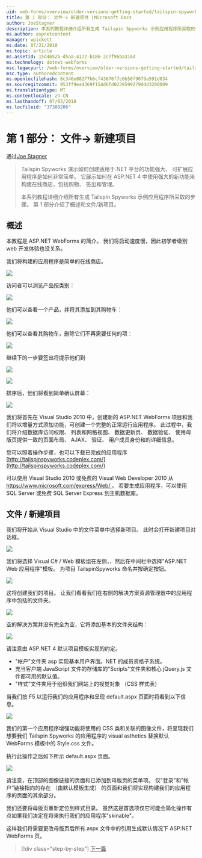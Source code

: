```yaml
---
uid: web-forms/overview/older-versions-getting-started/tailspin-spyworks/tailspin-spyworks-part-1
title: 第 1 部分： 文件-> 新建项目 |Microsoft Docs
author: JoeStagner
description: 本系列教程详细介绍所有生成 Tailspin Spyworks 示例应用程序所采取的步骤。 第 1 部分介绍了概述和文件/新项目。
ms.author: aspnetcontent
manager: wpickett
ms.date: 07/21/2010
ms.topic: article
ms.assetid: 15d4652b-d5aa-4172-b186-2c7f96ba316d
ms.technology: dotnet-webforms
msc.legacyurl: /web-forms/overview/older-versions-getting-started/tailspin-spyworks/tailspin-spyworks-part-1
msc.type: authoredcontent
ms.openlocfilehash: 8c346e88277b6cf43676f7c6b58f9679a591d634
ms.sourcegitcommit: 953ff9ea4369f154d6fd0239599279ddd3280009
ms.translationtype: MT
ms.contentlocale: zh-CN
ms.lasthandoff: 07/03/2018
ms.locfileid: "37388206"
---
```

<a name="part-1-file--new-project"></a>第 1 部分： 文件-> 新建项目
====================
通过[Joe Stagner](https://github.com/JoeStagner)

> Tailspin Spyworks 演示如何创建适用于.NET 平台的功能强大、 可扩展应用程序是如何非常简单。 它展示如何在 ASP.NET 4 中使用强大的新功能来构建在线商店，包括购物、 签出和管理。
> 
> 本系列教程详细介绍所有生成 Tailspin Spyworks 示例应用程序所采取的步骤。 第 1 部分介绍了概述和文件/新项目。


## <a id="_Toc260221666"></a>  概述

本教程是 ASP.NET WebForms 的简介。 我们将启动速度慢，因此初学者级别 web 开发体验也没关系。

我们将构建的应用程序是简单的在线商店。

![](tailspin-spyworks-part-1/_static/image1.jpg)


访问者可以浏览产品按类别：

![](tailspin-spyworks-part-1/_static/image2.jpg)

他们可以查看一个产品，并将其添加到其购物车：

![](tailspin-spyworks-part-1/_static/image3.jpg)

他们可以查看其购物车，删除它们不再需要任何的项：

![](tailspin-spyworks-part-1/_static/image4.jpg)

继续下的一步要签出将提示他们到

![](tailspin-spyworks-part-1/_static/image5.jpg)

![](tailspin-spyworks-part-1/_static/image6.jpg)

排序后，他们将看到简单确认屏幕：

![](tailspin-spyworks-part-1/_static/image7.jpg)


我们将首先在 Visual Studio 2010 中，创建新的 ASP.NET WebForms 项目和我们将以增量方式添加功能，可创建一个完整的正常运行应用程序。 此过程中，我们将介绍数据库访问权限、 列表和网格视图、 数据更新页、 数据验证、 使用母版页提供一致的页面布局、 AJAX、 验证、 用户成员身份和的详细信息。

您可以照着操作步骤，也可以下载已完成的应用程序 [http://tailspinspyworks.codeplex.com/](http://tailspinspyworks.codeplex.com/)

可以使用 Visual Studio 2010 或免费的 Visual Web Developer 2010 从[ https://www.microsoft.com/express/Web/ ](https://www.microsoft.com/express/Web/)。 若要生成应用程序，可以使用 SQL Server 或免费 SQL Server Express 到主机数据库。

## <a id="_Toc260221667"></a>  文件 / 新建项目

我们将开始从 Visual Studio 中的文件菜单中选择新项目。 此时会打开新建项目对话框。

![](tailspin-spyworks-part-1/_static/image8.jpg)

我们将选择 Visual C# / Web 模板组在左侧，，然后在中间栏中选择"ASP.NET Web 应用程序"模板。 为项目 TailspinSpyworks 命名并按确定按钮。

![](tailspin-spyworks-part-1/_static/image9.jpg)

这将创建我们的项目。 让我们看看我们在右侧的解决方案资源管理器中的应用程序中包括的文件夹。

![](tailspin-spyworks-part-1/_static/image10.jpg)

空的解决方案并没有完全为空，它将添加基本的文件夹结构：

![](tailspin-spyworks-part-1/_static/image1.png)

请注意由 ASP.NET 4 默认项目模板实现的约定。

- "帐户"文件夹 asp 实现基本用户界面。NET 的成员资格子系统。
- 充当客户端 JavaScript 文件的存储库的"Scripts"文件夹和核心 jQuery.js 文件都可用的默认值。
- "样式"文件夹用于组织我们网站上的视觉对象 （CSS 样式表）

当我们按 F5 以运行我们的应用程序和呈现 default.aspx 页面时将看到以下信息。

![](tailspin-spyworks-part-1/_static/image11.jpg)

我们的第一个应用程序增强功能将使用的 CSS 类和关联的图像文件，将呈现我们想要我们 Tailspin Spyworks 的应用程序的 visual asthetics 替换默认 WebForms 模板中的 Style.css 文件。

执行此操作之后如下所示 default.aspx 页面。

![](tailspin-spyworks-part-1/_static/image12.jpg)

请注意，在顶部的图像链接的页面和已添加到母版页的菜单项。 仅"登录"和"帐户"链接指向的存在 （由默认模板生成） 的页面和我们将实现构建我们的应用程序的页面的其余部分。

我们还要将母版页重新定位到样式目录。 虽然这是首选项仅它可能会简化操作有点如果我们决定在将来执行我们的应用程序"skinable"。

这样我们将需要更改母版页后所有.aspx 文件中的引用生成默认情况下 ASP.NET WebForms 页。

> [!div class="step-by-step"]
> [下一篇](tailspin-spyworks-part-2.md)
